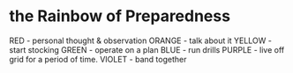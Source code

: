 # the Rainbow of Preparedness
RED - personal thought & observation
ORANGE - talk about it
YELLOW - start stocking
GREEN - operate on a plan
BLUE - run drills
PURPLE - live off grid for a period of time.
VIOLET - band together